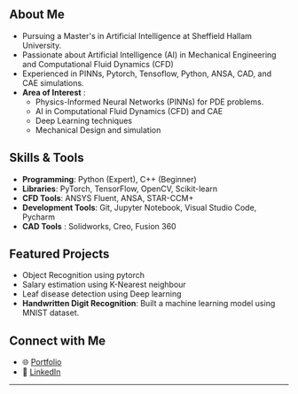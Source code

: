 ## About Me
- Pursuing a Master's in Artificial Intelligence at Sheffield Hallam University.
- Passionate about Artificial Intelligence (AI) in Mechanical Engineering and Computational Fluid Dynamics (CFD)
- Experienced in PINNs, Pytorch, Tensoflow, Python, ANSA, CAD, and CAE simulations.
- **Area of Interest** : 
  - Physics-Informed Neural Networks (PINNs) for PDE problems.
  - AI in Computational Fluid Dynamics (CFD) and CAE
  - Deep Learning techniques
  - Mechanical Design and simulation

## Skills & Tools
- **Programming**: Python (Expert), C++ (Beginner)
- **Libraries**: PyTorch, TensorFlow, OpenCV, Scikit-learn
- **CFD Tools**: ANSYS Fluent, ANSA, STAR-CCM+
- **Development Tools**: Git, Jupyter Notebook, Visual Studio Code, Pycharm
- **CAD Tools** : Solidworks, Creo, Fusion 360

## Featured Projects
- Object Recognition using pytorch
- Salary estimation using K-Nearest neighbour
- Leaf disease detection using Deep learning
- **Handwritten Digit Recognition**: Built a machine learning model using MNIST dataset.

## Connect with Me
- 🌐 [Portfolio](https://www.linkedin.com/in/velanc/)
- 💼 [LinkedIn](https://www.linkedin.com/in/velanc/)

---

